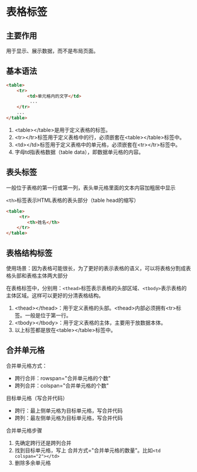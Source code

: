 # 表格标签

## 主要作用

用于显示、展示数据，而不是布局页面。

## 基本语法

```html
<table>
    <tr>
        <td>单元格内的文字</td>
         ...
    </tr>
    ...
</table>
```

1. \<table>\</table>是用于定义表格的标签。
2. \<tr>\</tr>标签用于定义表格中的行，必须嵌套在\<table>\</table>标签中。
3. \<td>\</td>标签用于定义表格中的单元格，必须嵌套在\<tr>\</tr>标签中。
4. 字母td指表格数据（table data），即数据单元格的内容。

## 表头标签

一般位于表格的第一行或第一列，表头单元格里面的文本内容加粗居中显示

`<th>`标签表示HTML表格的表头部分（table head的缩写）

```html
<table>
     <tr>
        <th>姓名</th>    
    </tr>
</table>
```

## 表格结构标签

使用场景：因为表格可能很长，为了更好的表示表格的语义，可以将表格分割成表格头部和表格主体两大部分

在表格标签中，分别用：`<thead>`标签表示表格的头部区域、`<tbody>`表示表格的主体区域。这样可以更好的分清表格结构。

1. \<thead>\</thead>：用于定义表格的头部。\<thead>内部必须拥有\<tr>标签。一般是位于第一行。
2. \<tbody>\</tbody>：用于定义表格的主体，主要用于放数据本体。
3. 以上标签都是放在\<table>\</table>标签中。

## 合并单元格

合并单元格方式：

- 跨行合并：rowspan="合并单元格的个数"
- 跨列合并：colspan="合并单元格的个数"

目标单元格（写合并代码）

- 跨行：最上侧单元格为目标单元格，写合并代码
- 跨列：最左侧单元格为目标单元格，写合并代码

合并单元格步骤

1. 先确定跨行还是跨列合并
2. 找到目标单元格，写上 合并方式="合并单元格的数量"。比如`<td colspan="2"></td>`
3. 删除多余单元格

